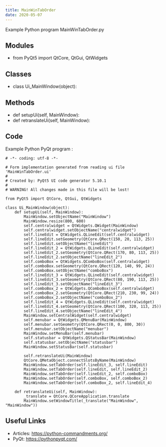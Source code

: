 ```yaml
---
title: MainWinTabOrder
date: 2020-05-07
---
```

Example Python program MainWinTabOrder.py

## Modules

* from PyQt5 import QtCore, QtGui, QtWidgets

## Classes

* class Ui_MainWindow(object):

## Methods

* def setupUi(self, MainWindow):
* def retranslateUi(self, MainWindow):

## Code

Example Python PyQt program :

    # -*- coding: utf-8 -*-
    
    # Form implementation generated from reading ui file 'MainWinTabOrder.ui'
    #
    # Created by: PyQt5 UI code generator 5.10.1
    #
    # WARNING! All changes made in this file will be lost!
    
    from PyQt5 import QtCore, QtGui, QtWidgets
    
    class Ui_MainWindow(object):
        def setupUi(self, MainWindow):
            MainWindow.setObjectName("MainWindow")
            MainWindow.resize(800, 600)
            self.centralwidget = QtWidgets.QWidget(MainWindow)
            self.centralwidget.setObjectName("centralwidget")
            self.lineEdit = QtWidgets.QLineEdit(self.centralwidget)
            self.lineEdit.setGeometry(QtCore.QRect(150, 20, 113, 25))
            self.lineEdit.setObjectName("lineEdit")
            self.lineEdit_2 = QtWidgets.QLineEdit(self.centralwidget)
            self.lineEdit_2.setGeometry(QtCore.QRect(170, 80, 113, 25))
            self.lineEdit_2.setObjectName("lineEdit_2")
            self.comboBox = QtWidgets.QComboBox(self.centralwidget)
            self.comboBox.setGeometry(QtCore.QRect(120, 140, 99, 24))
            self.comboBox.setObjectName("comboBox")
            self.lineEdit_3 = QtWidgets.QLineEdit(self.centralwidget)
            self.lineEdit_3.setGeometry(QtCore.QRect(80, 190, 113, 25))
            self.lineEdit_3.setObjectName("lineEdit_3")
            self.comboBox_2 = QtWidgets.QComboBox(self.centralwidget)
            self.comboBox_2.setGeometry(QtCore.QRect(210, 230, 99, 24))
            self.comboBox_2.setObjectName("comboBox_2")
            self.lineEdit_4 = QtWidgets.QLineEdit(self.centralwidget)
            self.lineEdit_4.setGeometry(QtCore.QRect(100, 320, 113, 25))
            self.lineEdit_4.setObjectName("lineEdit_4")
            MainWindow.setCentralWidget(self.centralwidget)
            self.menubar = QtWidgets.QMenuBar(MainWindow)
            self.menubar.setGeometry(QtCore.QRect(0, 0, 800, 30))
            self.menubar.setObjectName("menubar")
            MainWindow.setMenuBar(self.menubar)
            self.statusbar = QtWidgets.QStatusBar(MainWindow)
            self.statusbar.setObjectName("statusbar")
            MainWindow.setStatusBar(self.statusbar)
    
            self.retranslateUi(MainWindow)
            QtCore.QMetaObject.connectSlotsByName(MainWindow)
            MainWindow.setTabOrder(self.lineEdit_3, self.lineEdit)
            MainWindow.setTabOrder(self.lineEdit, self.lineEdit_2)
            MainWindow.setTabOrder(self.lineEdit_2, self.comboBox)
            MainWindow.setTabOrder(self.comboBox, self.comboBox_2)
            MainWindow.setTabOrder(self.comboBox_2, self.lineEdit_4)
    
        def retranslateUi(self, MainWindow):
            _translate = QtCore.QCoreApplication.translate
            MainWindow.setWindowTitle(_translate("MainWindow", "MainWindow"))
    
    

## Useful Links

- Articles: https://python-commandments.org/
- PyQt: https://pythonpyqt.com/
